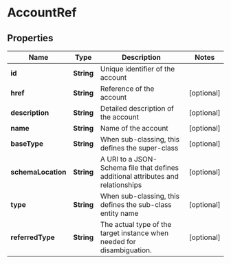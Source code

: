 
# AccountRef

## Properties
Name | Type | Description | Notes
------------ | ------------- | ------------- | -------------
**id** | **String** | Unique identifier of the account | 
**href** | **String** | Reference of the account |  [optional]
**description** | **String** | Detailed description of the account |  [optional]
**name** | **String** | Name of the account |  [optional]
**baseType** | **String** | When sub-classing, this defines the super-class |  [optional]
**schemaLocation** | **String** | A URI to a JSON-Schema file that defines additional attributes and relationships |  [optional]
**type** | **String** | When sub-classing, this defines the sub-class entity name |  [optional]
**referredType** | **String** | The actual type of the target instance when needed for disambiguation. |  [optional]



